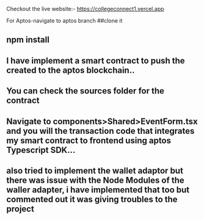 Checkout the live website:- https://collegeconnect1.vercel.app


For Aptos-navigate to aptos branch 
##clone it
## npm install

## I have implement a smart contract to push the created to the aptos blockchain.. 
## You can check the sources folder for the contract
## Navigate to components>Shared>EventForm.tsx and you will the transaction code that integrates my smart contract to frontend using aptos Typescript SDK...
## also tried to implement the wallet adaptor but there was issue with the Node Modules of the waller adapter, i have implemented that too but commented out it was giving troubles to the project
